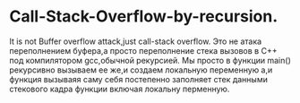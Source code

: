 # Call-Stack-Overflow-by-recursion.
It is not Buffer overflow attack,just call-stack overflow.
Это не атака переполнением буфера,а просто переполнение стека вызовов в C++ под компилятором gcc,обычной рекурсией.
Мы просто в функции main() рекурсивно вызываем ее жe,и создаем локальную переменную a,и функция вызываяя саму себя постепенно заполняет стек данными стекового кадра функции включая локальну перменную.
